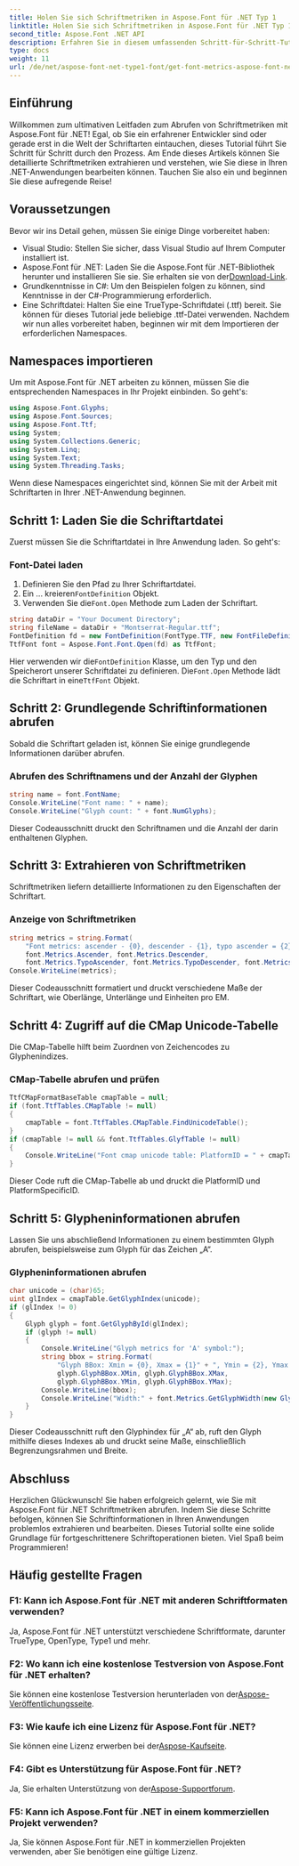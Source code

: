 ```yaml
---
title: Holen Sie sich Schriftmetriken in Aspose.Font für .NET Typ 1
linktitle: Holen Sie sich Schriftmetriken in Aspose.Font für .NET Typ 1
second_title: Aspose.Font .NET API
description: Erfahren Sie in diesem umfassenden Schritt-für-Schritt-Tutorial, wie Sie mit Aspose.Font für .NET Schriftmetriken erhalten. Perfekt für Entwickler auf jedem Niveau!
type: docs
weight: 11
url: /de/net/aspose-font-net-type1-font/get-font-metrics-aspose-font-net-type1/
---
```

## Einführung
Willkommen zum ultimativen Leitfaden zum Abrufen von Schriftmetriken mit Aspose.Font für .NET! Egal, ob Sie ein erfahrener Entwickler sind oder gerade erst in die Welt der Schriftarten eintauchen, dieses Tutorial führt Sie Schritt für Schritt durch den Prozess. Am Ende dieses Artikels können Sie detaillierte Schriftmetriken extrahieren und verstehen, wie Sie diese in Ihren .NET-Anwendungen bearbeiten können. Tauchen Sie also ein und beginnen Sie diese aufregende Reise!
## Voraussetzungen
Bevor wir ins Detail gehen, müssen Sie einige Dinge vorbereitet haben:
- Visual Studio: Stellen Sie sicher, dass Visual Studio auf Ihrem Computer installiert ist.
-  Aspose.Font für .NET: Laden Sie die Aspose.Font für .NET-Bibliothek herunter und installieren Sie sie. Sie erhalten sie von der[Download-Link](https://releases.aspose.com/font/net/).
- Grundkenntnisse in C#: Um den Beispielen folgen zu können, sind Kenntnisse in der C#-Programmierung erforderlich.
- Eine Schriftdatei: Halten Sie eine TrueType-Schriftdatei (.ttf) bereit. Sie können für dieses Tutorial jede beliebige .ttf-Datei verwenden.
Nachdem wir nun alles vorbereitet haben, beginnen wir mit dem Importieren der erforderlichen Namespaces.
## Namespaces importieren
Um mit Aspose.Font für .NET arbeiten zu können, müssen Sie die entsprechenden Namespaces in Ihr Projekt einbinden. So geht's:
```csharp
using Aspose.Font.Glyphs;
using Aspose.Font.Sources;
using Aspose.Font.Ttf;
using System;
using System.Collections.Generic;
using System.Linq;
using System.Text;
using System.Threading.Tasks;
```
Wenn diese Namespaces eingerichtet sind, können Sie mit der Arbeit mit Schriftarten in Ihrer .NET-Anwendung beginnen.
## Schritt 1: Laden Sie die Schriftartdatei
Zuerst müssen Sie die Schriftartdatei in Ihre Anwendung laden. So geht's:
### Font-Datei laden
1. Definieren Sie den Pfad zu Ihrer Schriftartdatei. 
2.  Ein ... kreieren`FontDefinition` Objekt.
3.  Verwenden Sie die`Font.Open` Methode zum Laden der Schriftart.
```csharp
string dataDir = "Your Document Directory";
string fileName = dataDir + "Montserrat-Regular.ttf";
FontDefinition fd = new FontDefinition(FontType.TTF, new FontFileDefinition("ttf", new FileSystemStreamSource(fileName)));
TtfFont font = Aspose.Font.Font.Open(fd) as TtfFont;
```
 Hier verwenden wir die`FontDefinition` Klasse, um den Typ und den Speicherort unserer Schriftdatei zu definieren. Die`Font.Open` Methode lädt die Schriftart in eine`TtfFont` Objekt.
## Schritt 2: Grundlegende Schriftinformationen abrufen
Sobald die Schriftart geladen ist, können Sie einige grundlegende Informationen darüber abrufen.
### Abrufen des Schriftnamens und der Anzahl der Glyphen
```csharp
string name = font.FontName;
Console.WriteLine("Font name: " + name);
Console.WriteLine("Glyph count: " + font.NumGlyphs);
```
Dieser Codeausschnitt druckt den Schriftnamen und die Anzahl der darin enthaltenen Glyphen.
## Schritt 3: Extrahieren von Schriftmetriken
Schriftmetriken liefern detaillierte Informationen zu den Eigenschaften der Schriftart.
### Anzeige von Schriftmetriken
```csharp
string metrics = string.Format(
    "Font metrics: ascender - {0}, descender - {1}, typo ascender = {2}, typo descender = {3}, UnitsPerEm = {4}",
    font.Metrics.Ascender, font.Metrics.Descender,
    font.Metrics.TypoAscender, font.Metrics.TypoDescender, font.Metrics.UnitsPerEM);
Console.WriteLine(metrics);
```
Dieser Codeausschnitt formatiert und druckt verschiedene Maße der Schriftart, wie Oberlänge, Unterlänge und Einheiten pro EM.
## Schritt 4: Zugriff auf die CMap Unicode-Tabelle
Die CMap-Tabelle hilft beim Zuordnen von Zeichencodes zu Glyphenindizes.
### CMap-Tabelle abrufen und prüfen
```csharp
TtfCMapFormatBaseTable cmapTable = null;
if (font.TtfTables.CMapTable != null)
{
    cmapTable = font.TtfTables.CMapTable.FindUnicodeTable();
}
if (cmapTable != null && font.TtfTables.GlyfTable != null)
{
    Console.WriteLine("Font cmap unicode table: PlatformID = " + cmapTable.PlatformId + ", PlatformSpecificID = " + cmapTable.PlatformSpecificId);
}
```
Dieser Code ruft die CMap-Tabelle ab und druckt die PlatformID und PlatformSpecificID.
## Schritt 5: Glypheninformationen abrufen
Lassen Sie uns abschließend Informationen zu einem bestimmten Glyph abrufen, beispielsweise zum Glyph für das Zeichen „A“.
### Glypheninformationen abrufen
```csharp
char unicode = (char)65;
uint glIndex = cmapTable.GetGlyphIndex(unicode);
if (glIndex != 0)
{
    Glyph glyph = font.GetGlyphById(glIndex);
    if (glyph != null)
    {
        Console.WriteLine("Glyph metrics for 'A' symbol:");
        string bbox = string.Format(
            "Glyph BBox: Xmin = {0}, Xmax = {1}" + ", Ymin = {2}, Ymax = {3}",
            glyph.GlyphBBox.XMin, glyph.GlyphBBox.XMax,
            glyph.GlyphBBox.YMin, glyph.GlyphBBox.YMax);
        Console.WriteLine(bbox);
        Console.WriteLine("Width:" + font.Metrics.GetGlyphWidth(new GlyphUInt32Id(glIndex)));
    }
}
```
Dieser Codeausschnitt ruft den Glyphindex für „A“ ab, ruft den Glyph mithilfe dieses Indexes ab und druckt seine Maße, einschließlich Begrenzungsrahmen und Breite.
## Abschluss
Herzlichen Glückwunsch! Sie haben erfolgreich gelernt, wie Sie mit Aspose.Font für .NET Schriftmetriken abrufen. Indem Sie diese Schritte befolgen, können Sie Schriftinformationen in Ihren Anwendungen problemlos extrahieren und bearbeiten. Dieses Tutorial sollte eine solide Grundlage für fortgeschrittenere Schriftoperationen bieten. Viel Spaß beim Programmieren!
## Häufig gestellte Fragen
### F1: Kann ich Aspose.Font für .NET mit anderen Schriftformaten verwenden?
Ja, Aspose.Font für .NET unterstützt verschiedene Schriftformate, darunter TrueType, OpenType, Type1 und mehr.
### F2: Wo kann ich eine kostenlose Testversion von Aspose.Font für .NET erhalten?
 Sie können eine kostenlose Testversion herunterladen von der[Aspose-Veröffentlichungsseite](https://releases.aspose.com/).
### F3: Wie kaufe ich eine Lizenz für Aspose.Font für .NET?
 Sie können eine Lizenz erwerben bei der[Aspose-Kaufseite](https://purchase.aspose.com/buy).
### F4: Gibt es Unterstützung für Aspose.Font für .NET?
 Ja, Sie erhalten Unterstützung von der[Aspose-Supportforum](https://forum.aspose.com/c/font/41).
### F5: Kann ich Aspose.Font für .NET in einem kommerziellen Projekt verwenden?
Ja, Sie können Aspose.Font für .NET in kommerziellen Projekten verwenden, aber Sie benötigen eine gültige Lizenz.